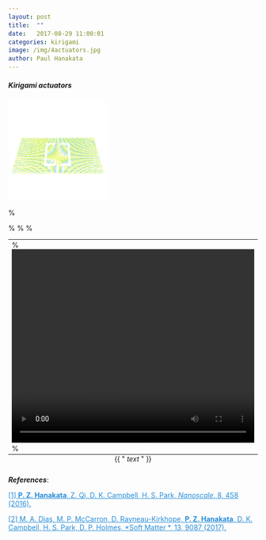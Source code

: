 ```yaml
---
layout: post
title:  ""
date:   2017-08-29 11:00:01
categories: kirigami
image: /img/4actuators.jpg
author: Paul Hanakata
---
```

##### Kirigami actuators 
<img src="/img/MoS2Actuator.gif" width="200" height="200" />

%<table class="image" align="center">
%<caption align="bottom">{{ "<i> text </i>" }}</caption>
%<tr><td>
%	<video width='600' height='390' style="max-width:100%; max-height:100%;" preload="metadata" controls="">
%		<source src='/img/MoS2Actuator.mpg' />
%	</video>
%</td></tr>
%</table> 




***References***:

<a href="http://pubs.rsc.org/-/content/articlehtml/2016/nr/c5nr06431g" style="color:#268cd7
">[1] **P. Z. Hanakata**, Z. Qi, D. K. Campbell, H. S. Park, *Nanoscale*, 8, 458 (2016).</a>

<a href="http://pubs.rsc.org/-/content/articlelanding/2017/sm/c7sm01693j/unauth#!divAbstract" style="color:#268cd7
">[2]  M. A. Dias, M. P. McCarron, D. Rayneau-Kirkhope, **P. Z. Hanakata**, D. K. Campbell, H. S. Park, D. P. Holmes, *Soft Matter *, 13, 9087 (2017).</a>
